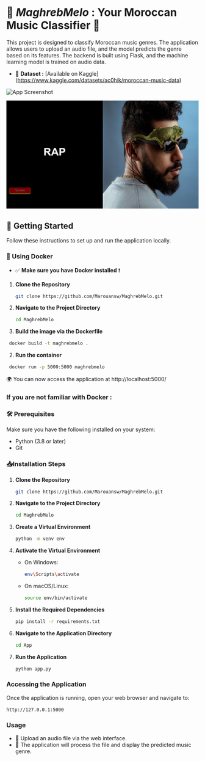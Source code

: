 # 🪇 *MaghrebMelo* : Your Moroccan Music Classifier 🪇

This project is designed to classify Moroccan music genres. The application allows users to upload an audio file, and the model predicts the genre based on its features. The backend is built using Flask, and the machine learning model is trained on audio data.

* 📂 **Dataset :** [Available on Kaggle] (https://www.kaggle.com/datasets/ac0hik/moroccan-music-data)

![App Screenshot](images_/home.png)

![App Screenshot](images_/res.png)


## 🚀 Getting Started  

Follow these instructions to set up and run the application locally.

### 🐳 Using Docker  
* ✅ **Make sure you have Docker installed** ❗
1. **Clone the Repository**
   ```bash
   git clone https://github.com/Marouansw/MaghrebMelo.git
   ```

2. **Navigate to the Project Directory**
   ```bash
   cd MaghrebMelo
   ```
1. **Build the image via the Dockerfile**
  ```bash
   docker build -t maghrebmelo .
   ```
2. **Run the container**
  ```bash
   docker run -p 5000:5000 maghrebmelo
   ```  
🌍 You can now access the application at http://localhost:5000/

### If you are not familiar with Docker :

### 🛠️ Prerequisites

Make sure you have the following installed on your system:
- Python (3.8 or later)
- Git

### 📥Installation Steps

1. **Clone the Repository**
   ```bash
   git clone https://github.com/Marouansw/MaghrebMelo.git
   ```

2. **Navigate to the Project Directory**
   ```bash
   cd MaghrebMelo
   ```

3. **Create a Virtual Environment**
   ```bash
   python -m venv env
   ```

4. **Activate the Virtual Environment**
   - On Windows:
     ```bash
     env\Scripts\activate
     ```
   - On macOS/Linux:
     ```bash
     source env/bin/activate
     ```

5. **Install the Required Dependencies**
   ```bash
   pip install -r requirements.txt
   ```

6. **Navigate to the Application Directory**
   ```bash
   cd App
   ```

7. **Run the Application**
   ```bash
   python app.py
   ```

### Accessing the Application

Once the application is running, open your web browser and navigate to:
```
http://127.0.0.1:5000
```

### Usage

- 🎵 Upload an audio file via the web interface.
- 🤖 The application will process the file and display the predicted music genre.